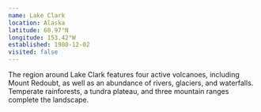 ```yaml
---
name: Lake Clark
location: Alaska
latitude: 60.97°N
longitude: 153.42°W
established: 1980-12-02
visited: false
---
```


The region around Lake Clark features four active volcanoes, including Mount Redoubt, as well as an abundance of rivers, glaciers, and waterfalls. Temperate rainforests, a tundra plateau, and three mountain ranges complete the landscape.
